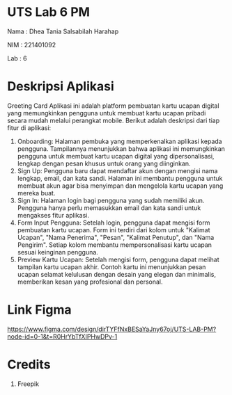 # UTS Lab 6 PM
Nama : Dhea Tania Salsabilah Harahap

NIM : 221401092

Lab : 6

# Deskripsi Aplikasi
Greeting Card
Aplikasi ini adalah platform pembuatan kartu ucapan digital yang memungkinkan pengguna untuk membuat kartu ucapan pribadi secara mudah melalui perangkat mobile. Berikut adalah deskripsi dari tiap fitur di aplikasi:
1. Onboarding: Halaman pembuka yang memperkenalkan aplikasi kepada pengguna. Tampilannya menunjukkan bahwa aplikasi ini memungkinkan pengguna untuk membuat kartu ucapan digital yang dipersonalisasi, lengkap dengan pesan khusus untuk orang yang diinginkan.
2. Sign Up: Pengguna baru dapat mendaftar akun dengan mengisi nama lengkap, email, dan kata sandi. Halaman ini membantu pengguna untuk membuat akun agar bisa menyimpan dan mengelola kartu ucapan yang mereka buat.
3. Sign In: Halaman login bagi pengguna yang sudah memiliki akun. Pengguna hanya perlu memasukkan email dan kata sandi untuk mengakses fitur aplikasi.
4. Form Input Pengguna: Setelah login, pengguna dapat mengisi form pembuatan kartu ucapan. Form ini terdiri dari kolom untuk "Kalimat Ucapan", "Nama Penerima", "Pesan", "Kalimat Penutup", dan "Nama Pengirim". Setiap kolom membantu mempersonalisasi kartu ucapan sesuai keinginan pengguna.
5. Preview Kartu Ucapan: Setelah mengisi form, pengguna dapat melihat tampilan kartu ucapan akhir. Contoh kartu ini menunjukkan pesan ucapan selamat kelulusan dengan desain yang elegan dan minimalis, memberikan kesan yang profesional dan personal.

# Link Figma
https://www.figma.com/design/dirTYFfNxBESaYaJny67oj/UTS-LAB-PM?node-id=0-1&t=R0HrYbTfXIPHwDPv-1

# Credits
1. Freepik
